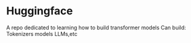 # Huggingface
A repo dedicated to learning how to build transformer models
Can build:
Tokenizers
models
LLMs,etc